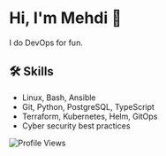 <link rel="stylesheet" href="https://cdnjs.cloudflare.com/ajax/libs/font-awesome/6.0.0-beta3/css/all.min.css">

# Hi, I'm Mehdi 👋

I do DevOps for fun.

## 🛠 Skills

- Linux, Bash, Ansible
- Git, Python, PostgreSQL, TypeScript
- Terraform, Kubernetes, Helm, GitOps
- Cyber security best practices

![Profile Views](https://komarev.com/ghpvc/?username=memor24&color=blue)
